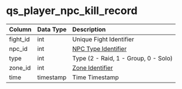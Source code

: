 # qs_player_npc_kill_record

| Column | Data Type | Description |
| :--- | :--- | :--- |
| fight_id | int | Unique Fight Identifier |
| npc_id | int | [NPC Type Identifier](../../schema/npcs/npc_types.md) |
| type | int | Type (2 - Raid, 1 - Group, 0 - Solo) |
| zone_id | int | [Zone Identifier](../../../../server/zones/zone-list) |
| time | timestamp | Time Timestamp |

